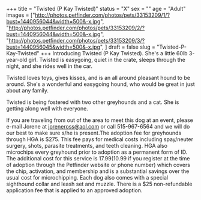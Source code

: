 +++
title = "Twisted (P Kay Twisted)"
status = "X"
sex = ""
age = "Adult"
images = ["http://photos.petfinder.com/photos/pets/33153209/1/?bust=1440956044&width=500&-x.jpg",
"http://photos.petfinder.com/photos/pets/33153209/2/?bust=1440956044&width=500&-x.jpg",
"http://photos.petfinder.com/photos/pets/33153209/3/?bust=1440956045&width=500&-x.jpg",
]
draft = false
slug = "Twisted-P-Kay-Twisted"
+++
Introducing Twisted (P Kay Twisted). She's a little 60lb 3-year-old girl. Twisted is easygoing, quiet in the crate, sleeps through the night, and she rides well in the car. 

Twisted loves toys, gives kisses, and is an all around pleasant hound to be around. She's a wonderful and easygoing hound, who would be great in just about any family.

Twisted is being fostered with two other greyhounds and a cat. She is getting along well with everyone.

If you are traveling from out of the area to meet this dog at an event, please e-mail Jorene at joreneross@aol.com or call 515-967-6564 and we will do our best to make sure s/he is present.The adoption fee for greyhounds through HGA is $275. This fee pays for medical costs including spay/neuter surgery, shots, parasite treatments, and teeth cleaning. HGA also microchips every greyhound prior to adoption as a permanent form of ID. The additional cost for this service is $17.99 ($10.99 if you register at the time of adoption through the Petfinder website or phone number) which covers the chip, activation, and membership and is a substantial savings over the usual cost for microchipping. Each dog also comes with a special sighthound collar and leash set and muzzle. There is a $25 non-refundable application fee that is applied to an approved adoption.
